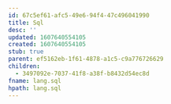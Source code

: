 ```yaml
---
id: 67c5ef61-afc5-49e6-94f4-47c496041990
title: Sql
desc: ''
updated: 1607640554105
created: 1607640554105
stub: true
parent: ef5162eb-1f61-4878-a1c5-c9a776726629
children:
  - 3497092e-7037-41f8-a38f-b8432d54ec8d
fname: lang.sql
hpath: lang.sql
---
```



